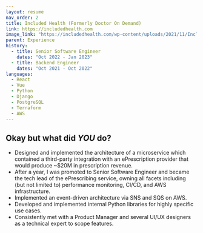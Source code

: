```yaml
---
layout: resume
nav_order: 2
title: Included Health (Formerly Doctor On Demand)
link: https://includedhealth.com
image_link: "https://includedhealth.com/wp-content/uploads/2021/11/Included_Logo_RGB.png"
parent: Experience
history:
  - title: Senior Software Engineer
    dates: "Oct 2022 - Jan 2023"
  - title: Backend Engineer
    dates: "Oct 2021 - Oct 2022"
languages:
  - React
  - Vue
  - Python
  - Django
  - PostgreSQL
  - Terraform
  - AWS
---
```


## Okay but what did ***YOU*** do?

- Designed and implemented the architecture of a microservice which contained a third-party integration with an ePrescription provider that would produce ~$20M in prescription revenue.
- After a year, I was promoted to Senior Software Engineer and became the tech lead of the ePrescribing service, owning all facets including (but not limited to) performance monitoring, CI/CD, and AWS infrastructure.
- Implemented an event-driven architecture via SNS and SQS on AWS.
- Developed and implemented internal Python libraries for highly specific use cases.
- Consistently met with a Product Manager and several UI/UX designers as a technical expert to scope features.